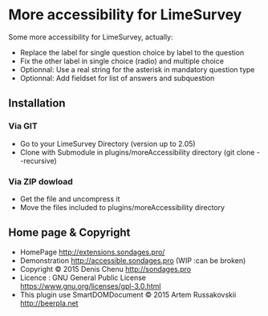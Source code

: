 # More accessibility for LimeSurvey #

Some more accessibility for LimeSurvey, actually:
- Replace the label for single question choice by label to the question
- Fix the other label in single choice (radio) and multiple choice
- Optionnal: Use a real string for the asterisk in mandatory question type
- Optionnal: Add fieldset for list of answers and subquestion

## Installation

### Via GIT
- Go to your LimeSurvey Directory (version up to 2.05)
- Clone with Submodule in plugins/moreAccessibility directory (git clone --recursive)

### Via ZIP dowload
- Get the file and uncompress it
- Move the files included to plugins/moreAccessibility directory

## Home page & Copyright
- HomePage <http://extensions.sondages.pro/>
- Demonstration <http://accessible.sondages.pro> (WIP :can be broken)
- Copyright © 2015 Denis Chenu <http://sondages.pro>
- Licence : GNU General Public License <https://www.gnu.org/licenses/gpl-3.0.html>
- This plugin use SmartDOMDocument © 2015 Artem Russakovskii <http://beerpla.net>
